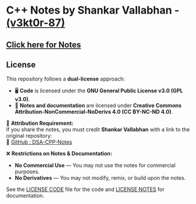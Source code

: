 # C++ Notes by Shankar Vallabhan - [(v3kt0r-87)](https://github.com/v3kt0r-87)

## [Click here for Notes](https://github.com/v3kt0r-87/DSA-CPP-Notes/tree/main/notes)

## License

This repository follows a **dual-license** approach:

- 🖥 **Code** is licensed under the **GNU General Public License v3.0 (GPL v3.0)**.  
- 📖 **Notes and documentation** are licensed under **Creative Commons Attribution-NonCommercial-NoDerivs 4.0 (CC BY-NC-ND 4.0)**.

📌 **Attribution Requirement:**  
If you share the notes, you must credit **Shankar Vallabhan** with a link to the original repository:  
🔗 [GitHub : DSA-CPP-Notes](https://github.com/v3kt0r-87/DSA-CPP-Notes)  

❌ **Restrictions on Notes & Documentation:**  
- **No Commercial Use** — You may not use the notes for commercial purposes.  
- **No Derivatives** — You may not modify, remix, or build upon the notes.  

See the [LICENSE CODE](LICENSE.code) file for the code and [LICENSE NOTES](LICENSE.notes) for documentation.

